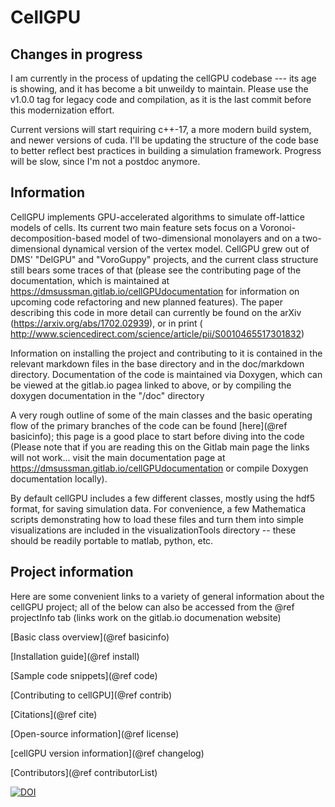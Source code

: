 # CellGPU

## Changes in progress

I am currently in the process of updating the cellGPU codebase --- its age is showing, and it
has become a bit unweildy to maintain. Please use the v1.0.0 tag for legacy code and compilation,
as it is the last commit before this modernization effort.

Current versions will start requiring c++-17, a more modern build system, and newer versions of
cuda. I'll be updating the structure of the code base to better reflect best practices in
building a simulation framework. Progress will be slow, since I'm not a postdoc anymore.

## Information

CellGPU implements GPU-accelerated algorithms to simulate off-lattice models of cells. Its current
two main feature sets focus on a Voronoi-decomposition-based model of two-dimensional monolayers
and on a two-dimensional dynamical version of the vertex model. CellGPU grew out of DMS'
"DelGPU" and "VoroGuppy" projects, and the current class structure still bears some traces of that
(please see the contributing page of the documentation, which is maintained at
https://dmsussman.gitlab.io/cellGPUdocumentation
for information on upcoming code refactoring and new planned features). The paper describing this
code in more detail can currently be found on the arXiv (https://arxiv.org/abs/1702.02939), or in print (
http://www.sciencedirect.com/science/article/pii/S0010465517301832)

Information on installing the project and contributing to it is contained in the relevant
markdown files in the base directory and in the doc/markdown directory. Documentation of the
code is maintained via Doxygen, which can be viewed at the gitlab.io pagea linked to above, or by compiling
the doxygen documentation in the "/doc" directory

A very rough outline of some of the main classes and the basic operating flow of the primary branches
of the code can be found [here](@ref basicinfo); this page is a good place to start before diving into
the code (Please note that if you are reading this on the Gitlab main page the links will not work...
visit the main documentation page at https://dmsussman.gitlab.io/cellGPUdocumentation or compile
Doxygen documentation locally).

By default cellGPU includes a few different classes, mostly using the hdf5 format, for saving simulation
data. For convenience, a few Mathematica scripts demonstrating how to load these files and turn them
into simple visualizations are included in the visualizationTools directory -- these should be readily
portable to matlab, python, etc.


## Project information
Here are some convenient links to a variety of general information about the cellGPU project; all
of the below can also be accessed from the @ref projectInfo tab (links work on the gitlab.io
documenation website)

[Basic class overview](@ref basicinfo)

[Installation guide](@ref install)

[Sample code snippets](@ref code)

[Contributing to cellGPU](@ref contrib)

[Citations](@ref cite)

[Open-source information](@ref license)

[cellGPU version information](@ref changelog)

[Contributors](@ref contributorList)

[![DOI](https://zenodo.org/badge/195412342.svg)](https://zenodo.org/badge/latestdoi/195412342)
